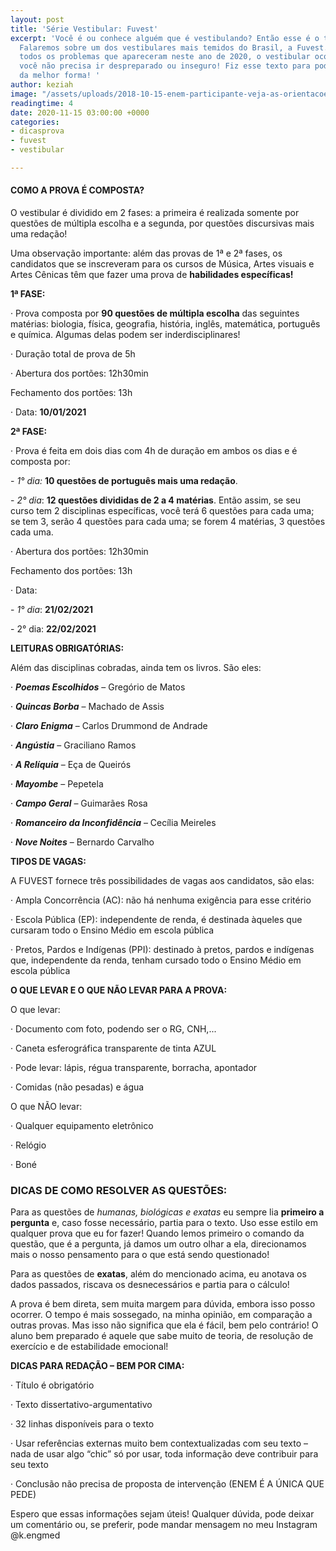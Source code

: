 ```yaml
---
layout: post
title: 'Série Vestibular: Fuvest'
excerpt: 'Você é ou conhece alguém que é vestibulando? Então esse é o texto certo!
  Falaremos sobre um dos vestibulares mais temidos do Brasil, a Fuvest. Mesmo com
  todos os problemas que apareceram neste ano de 2020, o vestibular ocorrerá! Mas
  você não precisa ir despreparado ou inseguro! Fiz esse texto para poder auxiliá-los
  da melhor forma! '
author: keziah
image: "/assets/uploads/2018-10-15-enem-participante-veja-as-orientacoes-para-os-ja-inscritos.png"
readingtime: 4
date: 2020-11-15 03:00:00 +0000
categories:
- dicasprova
- fuvest
- vestibular

---
```

#### COMO A PROVA É COMPOSTA?

O vestibular é dividido em 2 fases: a primeira é realizada somente por questões de múltipla escolha e a segunda, por questões discursivas mais uma redação!

Uma observação importante: além das provas de 1ª e 2ª fases, os candidatos que se inscreveram para os cursos de Música, Artes visuais e Artes Cênicas têm que fazer uma prova de **habilidades específicas!**

**1ª FASE:**

· Prova composta por **90 questões de múltipla escolha** das seguintes matérias: biologia, física, geografia, história, inglês, matemática, português e química. Algumas delas podem ser inderdisciplinares!

· Duração total de prova de 5h

· Abertura dos portões: 12h30min

Fechamento dos portões: 13h

· Data: **10/01/2021**

**2ª FASE:**

· Prova é feita em dois dias com 4h de duração em ambos os dias e é composta por:

\- _1° dia:_ **10 questões de português mais uma redação**.

\- _2° dia_: **12 questões divididas de 2 a 4 matérias**. Então assim, se seu curso tem 2 disciplinas específicas, você terá 6 questões para cada uma; se tem 3, serão 4 questões para cada uma; se forem 4 matérias, 3 questões cada uma.

· Abertura dos portões: 12h30min

Fechamento dos portões: 13h

· Data:

\- _1° dia_: **21/02/2021**

\- 2° dia: **22/02/2021**

**LEITURAS OBRIGATÓRIAS:**

Além das disciplinas cobradas, ainda tem os livros. São eles:

· **_Poemas Escolhidos_** – Gregório de Matos

· **_Quincas Borba_** – Machado de Assis

· **_Claro Enigma_** – Carlos Drummond de Andrade

· **_Angústia_** – Graciliano Ramos

· **_A Relíquia_** – Eça de Queirós

· **_Mayombe_** – Pepetela

· **_Campo Geral_** – Guimarães Rosa

· **_Romanceiro da Inconfidência_** – Cecília Meireles

· **_Nove Noites_** – Bernardo Carvalho

**TIPOS DE VAGAS:**

A FUVEST fornece três possibilidades de vagas aos candidatos, são elas:

· Ampla Concorrência (AC): não há nenhuma exigência para esse critério

· Escola Pública (EP): independente de renda, é destinada àqueles que cursaram todo o Ensino Médio em escola pública

· Pretos, Pardos e Indígenas (PPI): destinado à pretos, pardos e indígenas que, independente da renda, tenham cursado todo o Ensino Médio em escola pública

**O QUE LEVAR E O QUE NÃO LEVAR PARA A PROVA:**

O que levar:

· Documento com foto, podendo ser o RG, CNH,...

· Caneta esferográfica transparente de tinta AZUL

· Pode levar: lápis, régua transparente, borracha, apontador

· Comidas (não pesadas) e água

O que NÃO levar:

· Qualquer equipamento eletrônico

· Relógio

· Boné

### DICAS DE COMO RESOLVER AS QUESTÕES:

Para as questões de _humanas, biológicas e exatas_ eu sempre lia **primeiro a pergunta** e, caso fosse necessário, partia para o texto. Uso esse estilo em qualquer prova que eu for fazer! Quando lemos primeiro o comando da questão, que é a pergunta, já damos um outro olhar a ela, direcionamos mais o nosso pensamento para o que está sendo questionado!

Para as questões de **exatas**, além do mencionado acima, eu anotava os dados passados, riscava os desnecessários e partia para o cálculo!

A prova é bem direta, sem muita margem para dúvida, embora isso posso ocorrer. O tempo é mais sossegado, na minha opinião, em comparação a outras provas. Mas isso não significa que ela é fácil, bem pelo contrário! O aluno bem preparado é aquele que sabe muito de teoria, de resolução de exercício e de estabilidade emocional!

**DICAS PARA REDAÇÃO – BEM POR CIMA:**

· Título é obrigatório

· Texto dissertativo-argumentativo

· 32 linhas disponíveis para o texto

· Usar referências externas muito bem contextualizadas com seu texto – nada de usar algo “chic” só por usar, toda informação deve contribuir para seu texto

· Conclusão não precisa de proposta de intervenção (ENEM É A ÚNICA QUE PEDE)

Espero que essas informações sejam úteis! Qualquer dúvida, pode deixar um comentário ou, se preferir, pode mandar mensagem no meu Instagram @k.engmed 